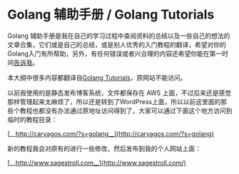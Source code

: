 # Golang 辅助手册 / Golang Tutorials

Golang 辅助手册是我在自己的学习过程中查阅资料的总结以及一些自己的想法的文章合集，它们或是自己的总结，或是别人优秀的入门教程的翻译，希望对你的Golang入门有所帮助，另外，有任何错误或者兴合理的内容还希望你能在第一时间[告诉我](/contact.html)。

本大纲中很多内容都翻译自[Golang Tutorials](http://golangtutorials.blogspot.com/)，原网站不能访问。

以前我使用的是静态发布博客系统，文件都保存在 AWS 上面，不过后来还是感觉那样管理起来太麻烦了，所以还是转到了WordPress上面，所以以前这里面的那些个教程也都没有办法通过原地址访问得到了，大家可以通过下面这个地方访问到临时的教程目录：

[__http://caryagos.com/?s=golang__](http://caryagos.com/?s=golang) 

新的教程我会对原有的进行一些修改，然后发布到我的个人网站上面：

[__http://www.sagestroll.com__](http://www.sagestroll.com/)

